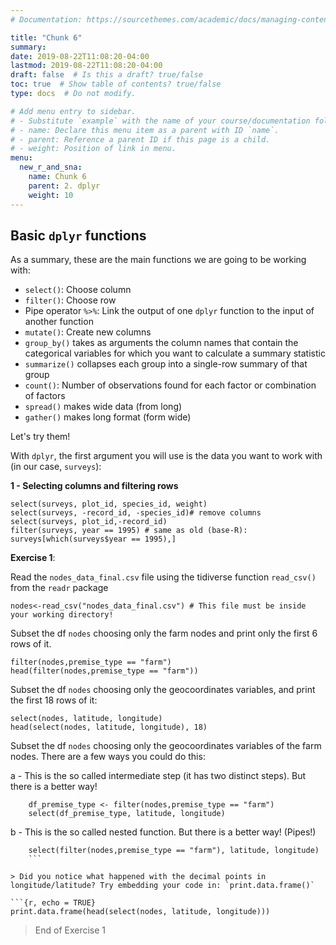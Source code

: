 ```yaml
---
# Documentation: https://sourcethemes.com/academic/docs/managing-content/

title: "Chunk 6"
summary:
date: 2019-08-22T11:08:20-04:00
lastmod: 2019-08-22T11:08:20-04:00
draft: false  # Is this a draft? true/false
toc: true  # Show table of contents? true/false
type: docs  # Do not modify.

# Add menu entry to sidebar.
# - Substitute `example` with the name of your course/documentation folder.
# - name: Declare this menu item as a parent with ID `name`.
# - parent: Reference a parent ID if this page is a child.
# - weight: Position of link in menu.
menu:
  new_r_and_sna:
    name: Chunk 6
    parent: 2. dplyr
    weight: 10
---
```


## **Basic `dplyr` functions**

As a summary, these are the main functions we are going to be working with:

* `select()`: Choose column
* `filter()`: Choose row
* Pipe operator `%>%`: Link the output of one `dplyr` function to the input of another function
* `mutate()`: Create new columns
* `group_by()` takes as arguments the column names that contain the categorical variables for which you want to calculate a summary statistic
* `summarize()` collapses each group into a single-row summary of that group
* `count()`: Number of observations found for each factor or combination of factors
* `spread()` makes wide data (from long)
* `gather()` makes long format (form wide)


Let's try them!

With `dplyr`, the first argument you will use is the data you want to work with (in our case, `surveys`):

**1 - Selecting columns and filtering rows**

```{r, echo = TRUE}
select(surveys, plot_id, species_id, weight)
select(surveys, -record_id, -species_id)# remove columns
select(surveys, plot_id,-record_id)
filter(surveys, year == 1995) # same as old (base-R): surveys[which(surveys$year == 1995),]
```

**Exercise 1**: 

Read the `nodes_data_final.csv` file using the tidiverse function `read_csv()` from the `readr` package

```{r, echo = TRUE}
nodes<-read_csv("nodes_data_final.csv") # This file must be inside your working directory!
```

Subset the df `nodes` choosing only the farm nodes and print only the first 6 rows of it.

```{r, echo = TRUE}
filter(nodes,premise_type == "farm")
head(filter(nodes,premise_type == "farm"))
```

Subset the df `nodes` choosing only the geocoordinates variables, and print the first 18 rows of it:

```{r, echo = TRUE}
select(nodes, latitude, longitude)
head(select(nodes, latitude, longitude), 18)
```

Subset the df `nodes` choosing only the geocoordinates variables of the farm nodes.
There are a few ways you could do this:

a - This is the so called intermediate step (it has two distinct steps). But there is a better way!

```{r, echo = TRUE}
    df_premise_type <- filter(nodes,premise_type == "farm")
    select(df_premise_type, latitude, longitude) 
```
    
b - This is the so called nested function. But there is a better way! (Pipes!)
```{r, echo = TRUE}
    select(filter(nodes,premise_type == "farm"), latitude, longitude)
    ```
    
> Did you notice what happened with the decimal points in longitude/latitude? Try embedding your code in: `print.data.frame()`

```{r, echo = TRUE}
print.data.frame(head(select(nodes, latitude, longitude)))
```

> End of Exercise 1
      